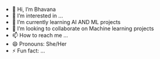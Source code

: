 - 👋 Hi, I’m Bhavana
- 👀 I’m interested in ...
- 🌱 I’m currently learning AI AND ML projects
- 💞️ I’m looking to collaborate on Machine learning projects
- 📫 How to reach me ...
- 😄 Pronouns: She/Her
- ⚡ Fun fact: ...

<!---
301003bhavana/301003bhavana is a ✨ special ✨ repository because its `README.md` (this file) appears on your GitHub profile.
You can click the Preview link to take a look at your changes.
--->
